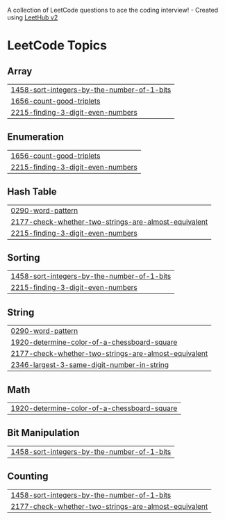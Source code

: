 A collection of LeetCode questions to ace the coding interview! - Created using [LeetHub v2](https://github.com/arunbhardwaj/LeetHub-2.0)
<!---LeetCode Topics Start-->
# LeetCode Topics
## Array
|  |
| ------- |
| [1458-sort-integers-by-the-number-of-1-bits](https://github.com/sivaShilpa/leetcode/tree/master/1458-sort-integers-by-the-number-of-1-bits) |
| [1656-count-good-triplets](https://github.com/sivaShilpa/leetcode/tree/master/1656-count-good-triplets) |
| [2215-finding-3-digit-even-numbers](https://github.com/sivaShilpa/leetcode/tree/master/2215-finding-3-digit-even-numbers) |
## Enumeration
|  |
| ------- |
| [1656-count-good-triplets](https://github.com/sivaShilpa/leetcode/tree/master/1656-count-good-triplets) |
| [2215-finding-3-digit-even-numbers](https://github.com/sivaShilpa/leetcode/tree/master/2215-finding-3-digit-even-numbers) |
## Hash Table
|  |
| ------- |
| [0290-word-pattern](https://github.com/sivaShilpa/leetcode/tree/master/0290-word-pattern) |
| [2177-check-whether-two-strings-are-almost-equivalent](https://github.com/sivaShilpa/leetcode/tree/master/2177-check-whether-two-strings-are-almost-equivalent) |
| [2215-finding-3-digit-even-numbers](https://github.com/sivaShilpa/leetcode/tree/master/2215-finding-3-digit-even-numbers) |
## Sorting
|  |
| ------- |
| [1458-sort-integers-by-the-number-of-1-bits](https://github.com/sivaShilpa/leetcode/tree/master/1458-sort-integers-by-the-number-of-1-bits) |
| [2215-finding-3-digit-even-numbers](https://github.com/sivaShilpa/leetcode/tree/master/2215-finding-3-digit-even-numbers) |
## String
|  |
| ------- |
| [0290-word-pattern](https://github.com/sivaShilpa/leetcode/tree/master/0290-word-pattern) |
| [1920-determine-color-of-a-chessboard-square](https://github.com/sivaShilpa/leetcode/tree/master/1920-determine-color-of-a-chessboard-square) |
| [2177-check-whether-two-strings-are-almost-equivalent](https://github.com/sivaShilpa/leetcode/tree/master/2177-check-whether-two-strings-are-almost-equivalent) |
| [2346-largest-3-same-digit-number-in-string](https://github.com/sivaShilpa/leetcode/tree/master/2346-largest-3-same-digit-number-in-string) |
## Math
|  |
| ------- |
| [1920-determine-color-of-a-chessboard-square](https://github.com/sivaShilpa/leetcode/tree/master/1920-determine-color-of-a-chessboard-square) |
## Bit Manipulation
|  |
| ------- |
| [1458-sort-integers-by-the-number-of-1-bits](https://github.com/sivaShilpa/leetcode/tree/master/1458-sort-integers-by-the-number-of-1-bits) |
## Counting
|  |
| ------- |
| [1458-sort-integers-by-the-number-of-1-bits](https://github.com/sivaShilpa/leetcode/tree/master/1458-sort-integers-by-the-number-of-1-bits) |
| [2177-check-whether-two-strings-are-almost-equivalent](https://github.com/sivaShilpa/leetcode/tree/master/2177-check-whether-two-strings-are-almost-equivalent) |
<!---LeetCode Topics End-->